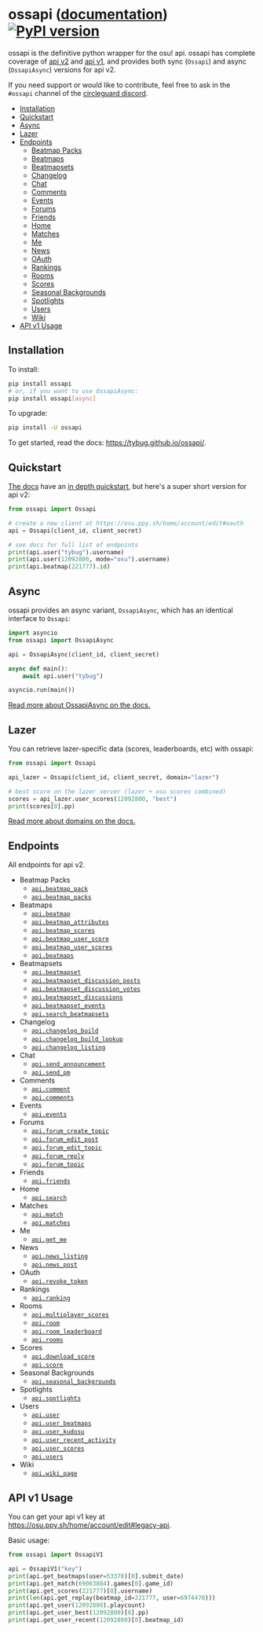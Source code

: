 # ossapi ([documentation](https://tybug.github.io/ossapi/)) [![PyPI version](https://badge.fury.io/py/ossapi.svg)](https://pypi.org/project/ossapi/)

ossapi is the definitive python wrapper for the osu! api. ossapi has complete coverage of [api v2](https://osu.ppy.sh/docs/index.html) and [api v1](https://github.com/ppy/osu-api/wiki), and provides both sync (`Ossapi`) and async (`OssapiAsync`) versions for api v2.

If you need support or would like to contribute, feel free to ask in the `#ossapi` channel of the [circleguard discord](https://discord.gg/e84qxkQ).

* [Installation](#installation)
* [Quickstart](#quickstart)
* [Async](#async)
* [Lazer](#lazer)
* [Endpoints](#endpoints)
  * [Beatmap Packs](#endpoints-beatmap-packs)
  * [Beatmaps](#endpoints-beatmaps)
  * [Beatmapsets](#endpoints-beatmapsets)
  * [Changelog](#endpoints-changelog)
  * [Chat](#endpoints-chat)
  * [Comments](#endpoints-comments)
  * [Events](#endpoints-events)
  * [Forums](#endpoints-forums)
  * [Friends](#endpoints-friends)
  * [Home](#endpoints-home)
  * [Matches](#endpoints-matches)
  * [Me](#endpoints-me)
  * [News](#endpoints-news)
  * [OAuth](#endpoints-oauth)
  * [Rankings](#endpoints-rankings)
  * [Rooms](#endpoints-rooms)
  * [Scores](#endpoints-scores)
  * [Seasonal Backgrounds](#endpoints-seasonal-backgrounds)
  * [Spotlights](#endpoints-spotlights)
  * [Users](#endpoints-users)
  * [Wiki](#endpoints-wiki)
* [API v1 Usage](#api-v1-usage)


## Installation

To install:

```bash
pip install ossapi
# or, if you want to use OssapiAsync:
pip install ossapi[async]
```

To upgrade:

```bash
pip install -U ossapi
```

To get started, read the docs: https://tybug.github.io/ossapi/.

## Quickstart

[The docs](https://tybug.github.io/ossapi/) have an [in depth quickstart](https://tybug.github.io/ossapi/creating-a-client.html), but here's a super short version for api v2:

```python
from ossapi import Ossapi

# create a new client at https://osu.ppy.sh/home/account/edit#oauth
api = Ossapi(client_id, client_secret)

# see docs for full list of endpoints
print(api.user("tybug").username)
print(api.user(12092800, mode="osu").username)
print(api.beatmap(221777).id)
```

## Async

ossapi provides an async variant, `OssapiAsync`, which has an identical interface to `Ossapi`:

```python
import asyncio
from ossapi import OssapiAsync

api = OssapiAsync(client_id, client_secret)

async def main():
    await api.user("tybug")

asyncio.run(main())
```

[Read more about OssapiAsync on the docs.](https://tybug.github.io/ossapi/async.html)

## Lazer

You can retrieve lazer-specific data (scores, leaderboards, etc) with ossapi:

```python
from ossapi import Ossapi

api_lazer = Ossapi(client_id, client_secret, domain="lazer")

# best score on the lazer server (lazer + osu scores combined)
scores = api_lazer.user_scores(12092800, "best")
print(scores[0].pp)
```

[Read more about domains on the docs.](https://tybug.github.io/ossapi/domains.html)

## Endpoints

All endpoints for api v2.

* Beatmap Packs<a name="endpoints-beatmap-packs"></a>
  * [`api.beatmap_pack`](https://tybug.github.io/ossapi/beatmap%20packs.html#ossapi.ossapiv2.Ossapi.beatmap_pack)
  * [`api.beatmap_packs`](https://tybug.github.io/ossapi/beatmap%20packs.html#ossapi.ossapiv2.Ossapi.beatmap_packs)
* Beatmaps<a name="endpoints-beatmaps"></a>
  * [`api.beatmap`](https://tybug.github.io/ossapi/beatmaps.html#ossapi.ossapiv2.Ossapi.beatmap)
  * [`api.beatmap_attributes`](https://tybug.github.io/ossapi/beatmaps.html#ossapi.ossapiv2.Ossapi.beatmap_attributes)
  * [`api.beatmap_scores`](https://tybug.github.io/ossapi/beatmaps.html#ossapi.ossapiv2.Ossapi.beatmap_scores)
  * [`api.beatmap_user_score`](https://tybug.github.io/ossapi/beatmaps.html#ossapi.ossapiv2.Ossapi.beatmap_user_score)
  * [`api.beatmap_user_scores`](https://tybug.github.io/ossapi/beatmaps.html#ossapi.ossapiv2.Ossapi.beatmap_user_scores)
  * [`api.beatmaps`](https://tybug.github.io/ossapi/beatmaps.html#ossapi.ossapiv2.Ossapi.beatmaps)
* Beatmapsets<a name="endpoints-beatmapsets"></a>
  * [`api.beatmapset`](https://tybug.github.io/ossapi/beatmapsets.html#ossapi.ossapiv2.Ossapi.beatmapset)
  * [`api.beatmapset_discussion_posts`](https://tybug.github.io/ossapi/beatmapsets.html#ossapi.ossapiv2.Ossapi.beatmapset_discussion_posts)
  * [`api.beatmapset_discussion_votes`](https://tybug.github.io/ossapi/beatmapsets.html#ossapi.ossapiv2.Ossapi.beatmapset_discussion_votes)
  * [`api.beatmapset_discussions`](https://tybug.github.io/ossapi/beatmapsets.html#ossapi.ossapiv2.Ossapi.beatmapset_discussions)
  * [`api.beatmapset_events`](https://tybug.github.io/ossapi/beatmapsets.html#ossapi.ossapiv2.Ossapi.beatmapset_events)
  * [`api.search_beatmapsets`](https://tybug.github.io/ossapi/beatmapsets.html#ossapi.ossapiv2.Ossapi.search_beatmapsets)
* Changelog<a name="endpoints-changelog"></a>
  * [`api.changelog_build`](https://tybug.github.io/ossapi/changelog.html#ossapi.ossapiv2.Ossapi.changelog_build)
  * [`api.changelog_build_lookup`](https://tybug.github.io/ossapi/changelog.html#ossapi.ossapiv2.Ossapi.changelog_build_lookup)
  * [`api.changelog_listing`](https://tybug.github.io/ossapi/changelog.html#ossapi.ossapiv2.Ossapi.changelog_listing)
* Chat<a name="endpoints-chat"></a>
  * [`api.send_announcement`](https://tybug.github.io/ossapi/chat.html#ossapi.ossapiv2.Ossapi.send_announcement)
  * [`api.send_pm`](https://tybug.github.io/ossapi/chat.html#ossapi.ossapiv2.Ossapi.send_pm)
* Comments<a name="endpoints-comments"></a>
  * [`api.comment`](https://tybug.github.io/ossapi/comments.html#ossapi.ossapiv2.Ossapi.comment)
  * [`api.comments`](https://tybug.github.io/ossapi/comments.html#ossapi.ossapiv2.Ossapi.comments)
* Events<a name="endpoints-events"></a>
  * [`api.events`](https://tybug.github.io/ossapi/events.html#ossapi.ossapiv2.Ossapi.events)
* Forums<a name="endpoints-forums"></a>
  * [`api.forum_create_topic`](https://tybug.github.io/ossapi/forums.html#ossapi.ossapiv2.Ossapi.forum_create_topic)
  * [`api.forum_edit_post`](https://tybug.github.io/ossapi/forums.html#ossapi.ossapiv2.Ossapi.forum_edit_post)
  * [`api.forum_edit_topic`](https://tybug.github.io/ossapi/forums.html#ossapi.ossapiv2.Ossapi.forum_edit_topic)
  * [`api.forum_reply`](https://tybug.github.io/ossapi/forums.html#ossapi.ossapiv2.Ossapi.forum_reply)
  * [`api.forum_topic`](https://tybug.github.io/ossapi/forums.html#ossapi.ossapiv2.Ossapi.forum_topic)
* Friends<a name="endpoints-friends"></a>
  * [`api.friends`](https://tybug.github.io/ossapi/friends.html#ossapi.ossapiv2.Ossapi.friends)
* Home<a name="endpoints-home"></a>
  * [`api.search`](https://tybug.github.io/ossapi/home.html#ossapi.ossapiv2.Ossapi.search)
* Matches<a name="endpoints-matches"></a>
  * [`api.match`](https://tybug.github.io/ossapi/matches.html#ossapi.ossapiv2.Ossapi.match)
  * [`api.matches`](https://tybug.github.io/ossapi/matches.html#ossapi.ossapiv2.Ossapi.matches)
* Me<a name="endpoints-me"></a>
  * [`api.get_me`](https://tybug.github.io/ossapi/me.html#ossapi.ossapiv2.Ossapi.get_me)
* News<a name="endpoints-news"></a>
  * [`api.news_listing`](https://tybug.github.io/ossapi/news.html#ossapi.ossapiv2.Ossapi.news_listing)
  * [`api.news_post`](https://tybug.github.io/ossapi/news.html#ossapi.ossapiv2.Ossapi.news_post)
* OAuth<a name="endpoints-oauth"></a>
  * [`api.revoke_token`](https://tybug.github.io/ossapi/oauth.html#ossapi.ossapiv2.Ossapi.revoke_token)
* Rankings<a name="endpoints-rankings"></a>
  * [`api.ranking`](https://tybug.github.io/ossapi/rankings.html#ossapi.ossapiv2.Ossapi.ranking)
* Rooms<a name="endpoints-rooms"></a>
  * [`api.multiplayer_scores`](https://tybug.github.io/ossapi/rooms.html#ossapi.ossapiv2.Ossapi.multiplayer_scores)
  * [`api.room`](https://tybug.github.io/ossapi/rooms.html#ossapi.ossapiv2.Ossapi.room)
  * [`api.room_leaderboard`](https://tybug.github.io/ossapi/rooms.html#ossapi.ossapiv2.Ossapi.room_leaderboard)
  * [`api.rooms`](https://tybug.github.io/ossapi/rooms.html#ossapi.ossapiv2.Ossapi.rooms)
* Scores<a name="endpoints-scores"></a>
  * [`api.download_score`](https://tybug.github.io/ossapi/scores.html#ossapi.ossapiv2.Ossapi.download_score)
  * [`api.score`](https://tybug.github.io/ossapi/scores.html#ossapi.ossapiv2.Ossapi.score)
* Seasonal Backgrounds<a name="endpoints-seasonal-backgrounds"></a>
  * [`api.seasonal_backgrounds`](https://tybug.github.io/ossapi/seasonal%20backgrounds.html#ossapi.ossapiv2.Ossapi.seasonal_backgrounds)
* Spotlights<a name="endpoints-spotlights"></a>
  * [`api.spotlights`](https://tybug.github.io/ossapi/spotlights.html#ossapi.ossapiv2.Ossapi.spotlights)
* Users<a name="endpoints-users"></a>
  * [`api.user`](https://tybug.github.io/ossapi/users.html#ossapi.ossapiv2.Ossapi.user)
  * [`api.user_beatmaps`](https://tybug.github.io/ossapi/users.html#ossapi.ossapiv2.Ossapi.user_beatmaps)
  * [`api.user_kudosu`](https://tybug.github.io/ossapi/users.html#ossapi.ossapiv2.Ossapi.user_kudosu)
  * [`api.user_recent_activity`](https://tybug.github.io/ossapi/users.html#ossapi.ossapiv2.Ossapi.user_recent_activity)
  * [`api.user_scores`](https://tybug.github.io/ossapi/users.html#ossapi.ossapiv2.Ossapi.user_scores)
  * [`api.users`](https://tybug.github.io/ossapi/users.html#ossapi.ossapiv2.Ossapi.users)
* Wiki<a name="endpoints-wiki"></a>
  * [`api.wiki_page`](https://tybug.github.io/ossapi/wiki.html#ossapi.ossapiv2.Ossapi.wiki_page)

## API v1 Usage

You can get your api v1 key at <https://osu.ppy.sh/home/account/edit#legacy-api>.

Basic usage:

```python
from ossapi import OssapiV1

api = OssapiV1("key")
print(api.get_beatmaps(user=53378)[0].submit_date)
print(api.get_match(69063884).games[0].game_id)
print(api.get_scores(221777)[0].username)
print(len(api.get_replay(beatmap_id=221777, user=6974470)))
print(api.get_user(12092800).playcount)
print(api.get_user_best(12092800)[0].pp)
print(api.get_user_recent(12092800)[0].beatmap_id)
```
